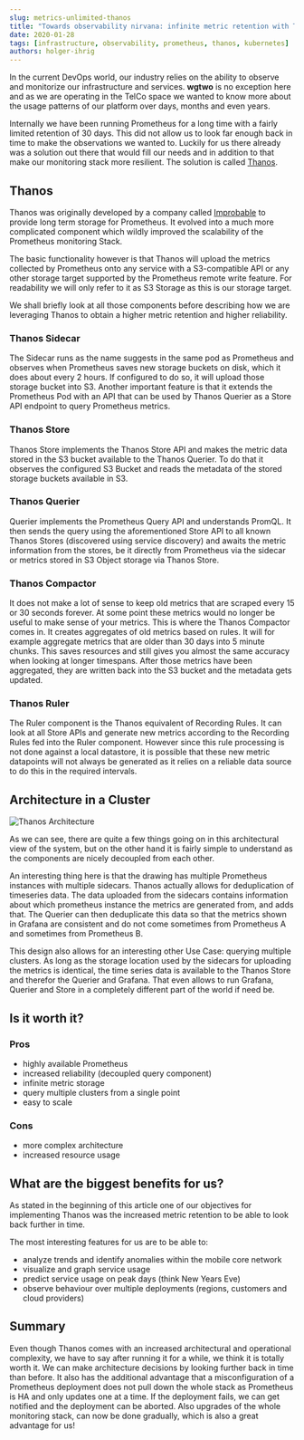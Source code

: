 ```yaml
---
slug: metrics-unlimited-thanos
title: "Towards observability nirvana: infinite metric retention with Thanos"
date: 2020-01-28
tags: [infrastructure, observability, prometheus, thanos, kubernetes]
authors: holger-ihrig
---
```


In the current DevOps world, our industry relies on the ability to observe and monitorize our infrastructure and
services. **wgtwo** is no exception here and as we are operating in the TelCo space
we wanted to know more about the usage patterns of our platform over days, months and even years.

<!--truncate-->

Internally we have been running Prometheus for a long time with a fairly limited retention of 30 days. This did not
allow us to look far enough back in time to make the observations we wanted to.
Luckily for us there already was a solution out there that would fill our needs and in addition to that make our
monitoring stack more resilient. The solution is called [Thanos](https://thanos.io/).

## Thanos
Thanos was originally developed by a company called [Improbable](https://improbable.io/) to provide long term storage
for Prometheus. It evolved into a much more complicated component which wildly improved the scalability of the
Prometheus monitoring Stack.

The basic functionality however is that Thanos will upload the metrics collected by Prometheus onto any service with a
S3-compatible API or any other storage target supported by the Prometheus remote write feature. For readability we
will only refer to it as S3 Storage as this is our storage target.

We shall briefly look at all those components before describing how we are leveraging Thanos to obtain a higher metric
retention and higher reliability.

### Thanos Sidecar
The Sidecar runs as the name suggests in the same pod as Prometheus and observes when Prometheus saves new storage
buckets on disk, which it does about every 2 hours. If configured to do so, it will upload those storage bucket into S3.
Another important feature is that it extends the Prometheus Pod with an API that can be used by Thanos Querier
as a Store API endpoint to query Prometheus metrics.

### Thanos Store
Thanos Store implements the Thanos Store API and makes the metric data stored in the S3 bucket available to the
Thanos Querier. To do that it observes the configured S3 Bucket and reads the metadata of the stored storage buckets
available in S3.

### Thanos Querier
Querier implements the Prometheus Query API and understands PromQL. It then sends the query using the aforementioned
Store API to all known Thanos Stores (discovered using service discovery) and awaits the metric information from the
stores, be it directly from Prometheus via the sidecar or metrics stored in S3 Object storage via Thanos Store.

### Thanos Compactor
It does not make a lot of sense to keep old metrics that are scraped every 15 or 30 seconds forever. At some point these
metrics would no longer be useful to make sense of your metrics. This is where
the Thanos Compactor comes in. It creates aggregates of old metrics based on rules. It will for example
aggregate metrics that are older than 30 days into 5 minute chunks. This saves resources and still gives you
almost the same accuracy when looking at longer timespans. After those metrics have been aggregated, they are
written back into the S3 bucket and the metadata gets updated.

### Thanos Ruler
The Ruler component is the Thanos equivalent of Recording Rules. It can look at all Store APIs and generate new metrics
according to the Recording Rules fed into the Ruler component. However since this rule processing is not done against a
local datastore, it is possible that these new metric datapoints will not always be generated as it relies on a reliable
data source to do this in the required intervals.

## Architecture in a Cluster

![Thanos Architecture](/img/blog/thanos/thanos_architecture.png)

As we can see, there are quite a few things going on in this architectural view of the system, but on the other hand it
is fairly simple to understand as the components are nicely decoupled from each other.

An interesting thing here is that the drawing has multiple Prometheus instances with multiple sidecars. Thanos actually
allows for deduplication of timeseries data. The data uploaded from the sidecars contains information about which prometheus
instance the metrics are generated from, and adds that. The Querier can then deduplicate this data so that the metrics shown
in Grafana are consistent and do not come sometimes from Prometheus A and sometimes from Prometheus B.

This design also allows for an interesting other Use Case: querying multiple clusters. As
long as the storage location used by the sidecars for uploading the metrics is identical, the time series data is
available to the Thanos Store and therefor the Querier and Grafana.
That even allows to run Grafana, Querier and Store in a completely different part of the world if need be.

## Is it worth it?

### Pros
- highly available Prometheus
- increased reliability (decoupled query component)
- infinite metric storage
- query multiple clusters from a single point
- easy to scale

### Cons
- more complex architecture
- increased resource usage

## What are the biggest benefits for us?

As stated in the beginning of this article one of our objectives for implementing Thanos was the increased
metric retention to be able to look back further in time.

The most interesting features for us are to be able to:
- analyze trends and identify anomalies within the mobile core network
- visualize and graph service usage
- predict service usage on peak days (think New Years Eve)
- observe behaviour over multiple deployments (regions, customers and cloud providers)

## Summary

Even though Thanos comes with an increased architectural and operational complexity, we have to say after running it for a while, we think it is totally worth it. We can make architecture decisions by looking further
back in time than before. It also has the additional advantage that a misconfiguration of a Prometheus deployment
does not pull down the whole stack as Prometheus is HA and only updates one at a time. If the deployment fails,
we can get notified and the deployment can be aborted. Also upgrades of the whole monitoring stack, can
now be done gradually, which is also a great advantage for us!
